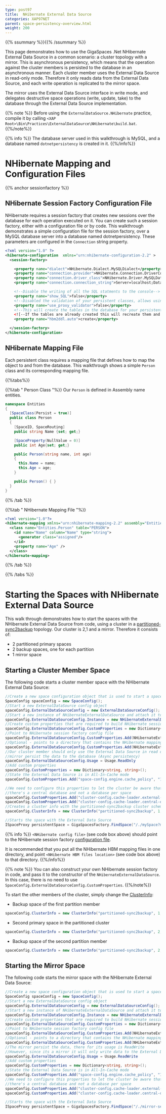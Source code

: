 ```yaml
---
type: post97
title:  NHibernate External Data Source
categories: XAP97NET
parent: space-persistency-overview.html
weight: 200
---
```


{{% ssummary  %}}{{% /ssummary %}}



This page demonstrates how to use the GigaSpaces .Net NHibernate External Data Source  in a common scenario: a cluster topology with a mirror. This is asynchronous persistency, which means that the operation against the cluster members is persisted to the database in an asynchronous manner. Each cluster member uses the External Data Source in read-only mode. Therefore it only reads data from the External Data Source, and each write operation is replicated to the mirror space.

The mirror uses the External Data Source interface in write mode, and delegates destructive space operations (write, update, take) to the database through the External Data Source implementation.

{{% note %}}
Before using the `ExternalDataSource.NHibernate` practice, compile it by calling `<XAP Root>\Bin\Practices\ExternalDataSource\NHibernate\build.bat`.
{{%/note%}}

{{% info %}}
The database server used in this walkthrough is MySQL, and a database named `dotnetpersistency` is created in it.
{{%/info%}}

# NHibernate Mapping and Configuration Files

{{% anchor sessionfactory %}}

## NHibernate Session Factory Configuration File

NHibernate requires a session factory that creates new sessions over the database for each operation executed on it. You can create such a session factory, either with a configuration file or by code. This walkthrough demonstrates a simple configuration file for the session factory, over a MySQL database server into a database named dotnetpersistency. These parameters are configured in the `Connection` string property.


```xml
<?xml version="1.0" ?>
<hibernate-configuration  xmlns="urn:nhibernate-configuration-2.2" >
  <session-factory>

    <property name="dialect">NHibernate.Dialect.MySQLDialect</property>
    <property name="connection.provider">NHibernate.Connection.DriverConnectionProvider</property>
    <property name="connection.driver_class">NHibernate.Driver.MySQLDataDriver</property>
    <property name="connection.connection_string">Server=localhost;Database=dotnetpersistency;User ID=root;CharSet=utf8</property>

    <!--Disable the writing of all the SQL statments to the console-->
    <property name="show_SQL">false</property>
    <!--Disabled the validation of your persistent classes, allows using .Net properties and not getters and setters on your fields-->
    <property name="use_proxy_validator">false</property>
    <!--This will create the tables in the database for your persistent classes according to the mapping file.-->
    <![--If the tables are already created this will recreate them and clear the data](/attachment_files/dotnet/--If the tables are already created this will recreate them and clear the data)-->
    <property name="hbm2ddl.auto">create</property>

  </session-factory>
</hibernate-configuration>
```

## NHibernate Mapping File

Each persistent class requires a mapping file that defines how to map the object to and from the database. This walkthrough shows a simple `Person` class and its corresponding mapping file.

{{%tabs%}}

{{%tab "  Person Class "%}}
Our `Person` is defined in Assembly name entities.


```csharp
namespace Entities
{
  [SpaceClass(Persist = true)]
  public class Person
  {
    [SpaceID, SpaceRouting]
    public string Name {set; get;}

    [SpaceProperty(NullValue = 0)]
    public int Age{set; get;}

    public Person(string name, int age)
    {
      this.Name = name;
      this.Age = age;
    }

    public Person() { }
  }
}
```

{{% /tab %}}

{{%tab "  NHibernate Mapping File "%}}


```xml
<?xml version="1.0"?>
<hibernate-mapping xmlns="urn:nhibernate-mapping-2.2" assembly="Entities" namespace="Entities">
  <class name="Entities.Person" table="PERSON">
    <id name="Name" column="Name" type="string">
      <generator class="assigned"/>
    </id>
    <property name="Age" />
  </class>
</hibernate-mapping>
```

{{% /tab %}}

{{% /tabs %}}

# Starting the Spaces with NHibernate External Data Source

This walk through demonstrates how to start the spaces with the NHibernate External Data Source from code, using a cluster in a [partitioned-sync2backup](/product_overview/terminology.html) topology.
Our cluster is 2,1 and a mirror. Therefore it consists of:

- 2 partitioned primary spaces
- 2 backup spaces, one for each partition
- 1 mirror space

## Starting a Cluster Member Space

The following code starts a cluster member space with the NHibernate External Data Source:


```csharp
//Create a new space configuration object that is used to start a space
SpaceConfig spaceConfig = new SpaceConfig();
//Start a new ExternalDataSource config object
spaceConfig.ExternalDataSourceConfig = new ExternalDataSourceConfig();
//Start a new instance of NHibernateExternalDataSource and attach it to the config
spaceConfig.ExternalDataSourceConfig.Instance = new NHibernateExternalDataSource();
//Create custom properties that are required to build NHibernate session factory
spaceConfig.ExternalDataSourceConfig.CustomProperties = new Dictionary<string, string>();
//Point to NHibernate session factory config file
spaceConfig.ExternalDataSourceConfig.CustomProperties.Add(NHibernateExternalDataSource.NHibernateConfigProperty, "<NHibernate config file>");
//Optional - points to a directory that contains the NHibernate mapping files (hbm)
spaceConfig.ExternalDataSourceConfig.CustomProperties.Add(NHibernateExternalDataSource.NHibernateHbmDirectory, "<NHibernate HBM files location>");
//Our cluster member should only use the External Data Source in read only mode since the
//mirror persist the data to the database (Async persistency)
spaceConfig.ExternalDataSourceConfig.Usage = Usage.ReadOnly
//Add custom properties
spaceConfig.CustomProperties = new Dictionary<string, string>();
//State the External Data Source is in All-In-Cache mode
spaceConfig.CustomProperties.Add("space-config.engine.cache_policy", "1");

//We need to configure this properties to let the cluster be aware that
//there's a central database and not a database per space
spaceConfig.CustomProperties.Add("cluster-config.cache-loader.external-data-source", "true");
spaceConfig.CustomProperties.Add("cluster-config.cache-loader.central-data-source", "true");
//Creates a cluster info with the partitioned-sync2backup cluster schema, stating 2,1 topology, partition id 1 and not a backup space.
spaceConfig.ClusterInfo = new ClusterInfo("partitioned-sync2backup", 1, null, 2, 1);

//Starts the space with the External Data Source
ISpaceProxy persistentSpace = GigaSpacesFactory.FindSpace("/./mySpace?mirror=true", spaceConfig);
```

{{% info %}}
`<NHibernate config file>` (see code box above) should point to the NHibernate session factory [configuration file](#sessionfactory).

 It is recommended that you put all the NHibernate HBM mapping files in one directory, and point `<NHibernate HBM files location>` (see code box above) to that directory.
{{%/info%}}

{{% note %}}
You can also construct your own NHibernate session factory in code, and pass it to the constructor of the `NHibernateExternalDataSource`. In this case, there is no need to use `SpaceConfig.ExternalDataSourceConfig.CustomProperties`.
{{%/note%}}

To start the other members of the cluster, simply change the [ClusterInfo](./processing-unit-container.html#ClusterInfo):

- Backup space of the first partition member


```java
spaceConfig.ClusterInfo = new ClusterInfo("partitioned-sync2backup", 1, 1, 2, 1);
```

- Second primary space in the partitioned cluster


```java
spaceConfig.ClusterInfo = new ClusterInfo("partitioned-sync2backup", 2, null, 2, 1);
```

- Backup space of the second partition member


```java
spaceConfig.ClusterInfo = new ClusterInfo("partitioned-sync2backup", 2, 1, 2, 1);
```

## Starting the Mirror Space

The following code starts the mirror space with the NHibernate External Data Source:


```csharp
//Create a new space configuration object that is used to start a space
SpaceConfig spaceConfig = new SpaceConfig();
//Start a new ExternalDataSource config object
spaceConfig.ExternalDataSourceConfig = new ExternalDataSourceConfig();
//Start a new instance of NHibernateExternalDataSource and attach it to the config
spaceConfig.ExternalDataSourceConfig.Instance = new NHibernateExternalDataSource();
//Create custom properties that are required to build NHibernate session factory
spaceConfig.ExternalDataSourceConfig.CustomProperties = new Dictionary<string, string>();
//Point to NHibernate session factory config file
spaceConfig.ExternalDataSourceConfig.CustomProperties.Add(NHibernateExternalDataSource.NHibernateConfigProperty, "[NHibernate config file]");
//Optional - points to a directory that contains the NHibernate mapping files (hbm)
spaceConfig.ExternalDataSourceConfig.CustomProperties.Add(NHibernateExternalDataSource.NHibernateHbmDirectory, "[NHibernate HBM files location]");
//The mirror persist the data, there for its usage is ReadWrite
//However, since its a mirror it will only write data to the External Data Source and will not read data from it.
spaceConfig.ExternalDataSourceConfig.Usage = Usage.ReadWrite
//Add custom properties
spaceConfig.CustomProperties = new Dictionary<string, string>();
//State the External Data Source is in All-In-Cache mode
spaceConfig.CustomProperties.Add("space-config.engine.cache_policy", "1");
//We need to configure this properties to let the cluster be aware that
//there's a central database and not a database per space
spaceConfig.CustomProperties.Add("cluster-config.cache-loader.external-data-source", "true");
spaceConfig.CustomProperties.Add("cluster-config.cache-loader.central-data-source", "true");

//Starts the space with the External Data Source
ISpaceProxy persistentSpace = GigaSpacesFactory.FindSpace("/./mirror-service?schema=mirror", spaceConfig);
```
